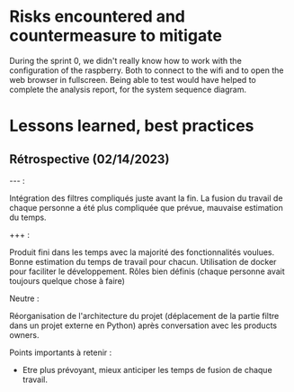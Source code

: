 # Risks encountered and countermeasure to mitigate

During the sprint 0, we didn't really know how to work with the configuration of the raspberry.
Both to connect to the wifi and to open the web browser in fullscreen.
Being able to test would have helped to complete the analysis report, for the system sequence diagram.

# Lessons learned, best practices

## Rétrospective (02/14/2023)

--- :

Intégration des filtres compliqués juste avant la fin.
La fusion du travail de chaque personne a été plus compliquée que prévue, mauvaise estimation du temps.


+++ :

Produit fini dans les temps avec la majorité des fonctionnalités voulues.
Bonne estimation du temps de travail pour chacun.
Utilisation de docker pour faciliter le développement.
Rôles bien définis (chaque personne avait toujours quelque chose à faire)

Neutre :

Réorganisation de l'architecture du projet (déplacement de la partie filtre dans un projet externe en Python) après conversation avec les products owners.

Points importants à retenir :

- Etre plus prévoyant, mieux anticiper les temps de fusion de chaque travail.